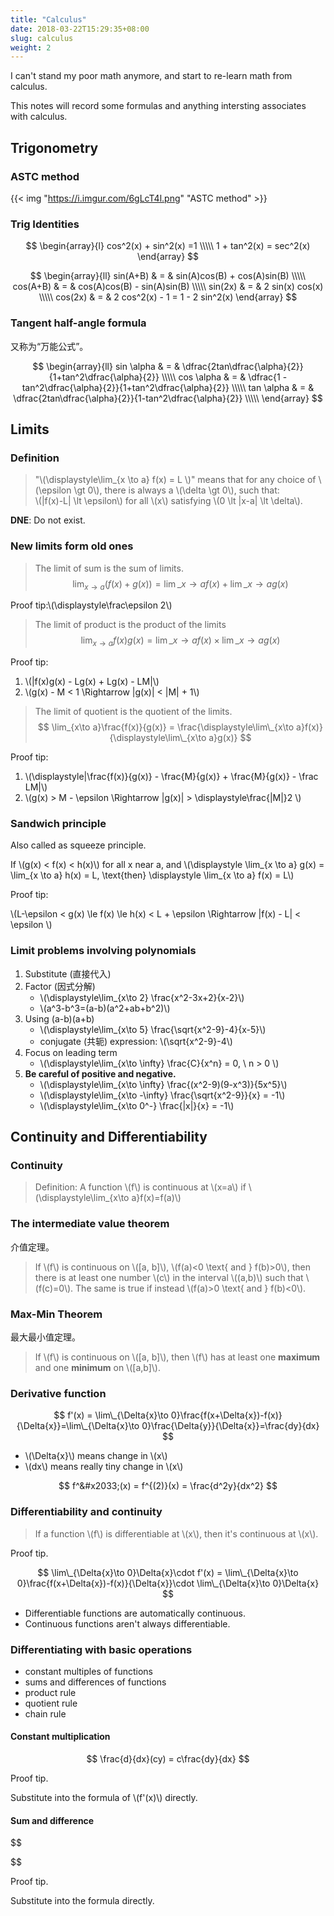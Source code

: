 ```yaml
---
title: "Calculus"
date: 2018-03-22T15:29:35+08:00
slug: calculus
weight: 2
---
```


I can't stand my poor math anymore, and start to re-learn math from calculus.

This notes will record some formulas and anything intersting associates with calculus.

## Trigonometry

### ASTC method

{{< img "https://i.imgur.com/6gLcT4l.png" "ASTC method" >}}

### Trig Identities

$$
\begin{array}{l}
cos^2(x) + sin^2(x) =1 \\\\\
1 + tan^2(x) = sec^2(x)
\end{array}
$$

$$
\begin{array}{ll}
sin(A+B) & = & sin(A)cos(B) + cos(A)sin(B) \\\\\
cos(A+B) & = & cos(A)cos(B) - sin(A)sin(B) \\\\\
sin(2x)  & = & 2 sin(x) cos(x) \\\\\
cos(2x)  & = & 2 cos^2(x) - 1  = 1 - 2 sin^2(x)
\end{array}
$$

<!--more-->

### Tangent half-angle formula

又称为“万能公式”。

$$
\begin{array}{ll}
sin \alpha & = & \dfrac{2tan\dfrac{\alpha}{2}}{1+tan^2\dfrac{\alpha}{2}} \\\\\
cos \alpha & = & \dfrac{1 - tan^2\dfrac{\alpha}{2}}{1+tan^2\dfrac{\alpha}{2}} \\\\\
tan \alpha & = & \dfrac{2tan\dfrac{\alpha}{2}}{1-tan^2\dfrac{\alpha}{2}} \\\\\
\end{array}
$$

## Limits

### Definition

>"\\(\displaystyle\lim_{x \to a} f(x) = L \\)" means that
for any choice of \\(\epsilon \gt 0\\),
there is always a \\(\delta \gt 0\\), such that: <br>
\\(|f(x)-L| \lt \epsilon\\) for all \\(x\\) satisfying \\(0 \lt |x-a| \lt \delta\\).

**DNE**: Do not exist.

### New limits form old ones

>The limit of sum is the sum of limits.
$$
\lim_{x\to a}(f(x)+g(x)) = \lim\_{x\to a}f(x) + \lim\_{x\to a}g(x)
$$

Proof tip:\\(\displaystyle\frac\epsilon 2\\)

>The limit of product is the product of the limits
$$
\lim_{x\to a}f(x)g(x) = \lim\_{x\to a}f(x) \times \lim\_{x\to a}g(x)
$$

Proof tip:

1. \\(|f(x)g(x) - Lg(x) + Lg(x) - LM|\\)
1. \\(g(x) - M < 1 \Rightarrow |g(x)| < |M| + 1\\)

>The limit of quotient is the quotient of the limits.
$$
\lim_{x\to a}\frac{f(x)}{g(x)} = \frac{\displaystyle\lim\_{x\to a}f(x)}{\displaystyle\lim\_{x\to a}g(x)}
$$

Proof tip:

1. \\(\displaystyle|\frac{f(x)}{g(x)} - \frac{M}{g(x)} + \frac{M}{g(x)} - \frac LM|\\)
1. \\(g(x) > M - \epsilon \Rightarrow |g(x)| > \displaystyle\frac{|M|}2 \\)

### Sandwich principle

Also called as squeeze principle.

>
If \\(g(x) < f(x) < h(x)\\) for all x near a,
and \\(\displaystyle \lim\_{x \to a} g(x) = \lim\_{x \to a} h(x) = L, \text{then} \displaystyle \lim\_{x \to a} f(x) = L\\)

Proof tip:

\\(L-\epsilon < g(x) \le f(x) \le h(x) < L + \epsilon \Rightarrow |f(x) - L| < \epsilon \\)

### Limit problems involving polynomials

1. Substitute (直接代入)
1. Factor (因式分解)
    - \\(\displaystyle\lim\_{x\to 2} \frac{x^2-3x+2}{x-2}\\)
    - \\(a^3-b^3=(a-b)(a^2+ab+b^2)\\)
1. Using (a-b)(a+b)
    - \\(\displaystyle\lim\_{x\to 5} \frac{\sqrt{x^2-9}-4}{x-5}\\)
    - conjugate (共轭) expression: \\(\sqrt{x^2-9}-4\\)
1. Focus on leading term
    - \\(\displaystyle\lim\_{x\to \infty} \frac{C}{x^n} = 0, \\ n > 0 \\)
1. **Be careful of positive and negative.**
    - \\(\displaystyle\lim\_{x\to \infty} \frac{(x^2-9)(9-x^3)}{5x^5}\\)
    - \\(\displaystyle\lim\_{x\to -\infty} \frac{\sqrt{x^2-9}}{x} = -1\\)
    - \\(\displaystyle\lim\_{x\to 0^-} \frac{|x|}{x} = -1\\)

## Continuity and Differentiability

### Continuity

>Definition: A function \\(f\\) is continuous at \\(x=a\\) if \\(\displaystyle\lim\_{x\to a}f(x)=f(a)\\)

### The intermediate value theorem

介值定理。

>If \\(f\\) is continuous on \\([a, b]\\), \\(f(a)<0 \text{ and } f(b)>0\\), then there is at least one number \\(c\\)
in the interval \\((a,b)\\) such that \\(f\(c\)=0\\). The same is true if instead \\(f(a)>0 \text{ and } f(b)<0\\).

### Max-Min Theorem

最大最小值定理。

>If \\(f\\) is continuous on \\([a, b]\\), then \\(f\\) has at least one **maximum** and one **minimum** on \\([a,b]\\).

### Derivative function

$$
f'(x) = \lim\_{\Delta{x}\to 0}\frac{f(x+\Delta{x})-f(x)}{\Delta{x}}=\lim\_{\Delta{x}\to 0}\frac{\Delta{y}}{\Delta{x}}=\frac{dy}{dx}
$$

- \\(\Delta{x}\\) means change in \\(x\\)
- \\(dx\\) means really tiny change in \\(x\\)

$$
f^&#x2033;(x) = f^{(2)}(x) = \frac{d^2y}{dx^2}
$$

### Differentiability and continuity

>If a function \\(f\\) is differentiable at \\(x\\), then it's continuous at \\(x\\).

Proof tip.

$$
\lim\_{\Delta{x}\to 0}\Delta{x}\cdot f'(x) = \lim\_{\Delta{x}\to 0}\frac{f(x+\Delta{x})-f(x)}{\Delta{x}}\cdot \lim\_{\Delta{x}\to 0}\Delta{x}
$$

- Differentiable functions are automatically continuous.
- Continuous functions aren't always differentiable.

### Differentiating with basic operations

- constant multiples of functions
- sums and differences of functions
- product rule
- quotient rule
- chain rule

#### Constant multiplication

$$
\frac{d}{dx}(cy) = c\frac{dy}{dx}
$$

Proof tip.

Substitute into the formula of \\(f'(x)\\) directly.

#### Sum and difference

$$

$$

Proof tip.

Substitute into the formula directly.

